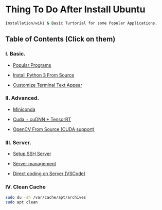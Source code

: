 # Thing To Do After Install Ubuntu

```sh
Installation/wiki & Basic Turtorial for some Popular Applications.
```

## Table of Contents (Click on them)

### I. Basic.

- [Popular Programs](https://github.com/CuteBoiz/Ubuntu_Installation/blob/master/wiki/prerequiste.md)

- [Install Python 3 From Source](https://github.com/CuteBoiz/Ubuntu_Installation/blob/master/wiki/python.md)

- [Customize Terminal Text Appear](https://github.com/CuteBoiz/Ubuntu_Installation/blob/master/wiki/terminal.md)

### II. Advanced.

- [Miniconda](https://github.com/CuteBoiz/Ubuntu_Installation/blob/master/wiki/conda.md)

- [Cuda + cuDNN + TensorRT](https://github.com/CuteBoiz/Ubuntu_Installation/blob/master/wiki/cuda.md)

- [OpenCV From Source (CUDA support)](https://github.com/CuteBoiz/Ubuntu_Installation/blob/master/wiki/opencv.md)


### III. Server.

- [Setup SSH Server](https://github.com/CuteBoiz/Ubuntu_Installation/blob/master/wiki/setup_ssh.md)

- [Server management](https://github.com/CuteBoiz/Ubuntu_Installation/blob/master/wiki/basic_ssh.md)

- [Direct coding on Server (VSCode)](https://github.com/CuteBoiz/Ubuntu_Installation/blob/master/wiki/vscode_ssh.md)

### IV. Clean Cache

```sh
sudo du -sh /var/cache/apt/archives
sudo apt clean
```
